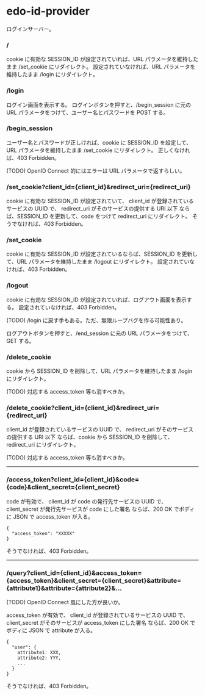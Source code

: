edo-id-provider
===

ログインサーバー。

### /

cookie に有効な SESSION_ID が設定されていれば、URL パラメータを維持したまま /set_cookie にリダイレクト。
設定されていなければ、URL パラメータを維持したまま /login にリダイレクト。

### /login

ログイン画面を表示する。
ログインボタンを押すと、/begin_session に元の URL パラメータをつけて、ユーザー名とパスワードを POST する。

### /begin_session

ユーザー名とパスワードが正しければ、cookie に SESSION_ID を設定して、URL パラメータを維持したまま /set_cookie にリダイレクト。
正しくなければ、403 Forbidden。

(TODO) OpenID Connect 的にはエラーは URL パラメータで返すらしい。

### /set_cookie?client_id={client_id}&redirect_uri={redirect_uri}

cookie に有効な SESSION_ID が設定されていて、
client_id が登録されているサービスの UUID で、
redirect_uri がそのサービスの提供する URI 以下
ならば、SESSION_ID を更新して、code をつけて redirect_uri にリダイレクト。
そうでなければ、403 Forbidden。

### /set_cookie

cookie に有効な SESSION_ID が設定されているならば、SESSION_ID を更新して、URL パラメータを維持したまま /logout にリダイレクト。
設定されていなければ、403 Forbidden。

### /logout

cookie に有効な SESSION_ID が設定されていれば、ログアウト画面を表示する。
設定されていなければ、403 Forbidden。

(TODO) /login に戻す手もある。ただ、無限ループバグを作る可能性あり。

ログアウトボタンを押すと、/end_session に元の URL パラメータをつけて、GET する。

### /delete_cookie

cookie から SESSION_ID を削除して、URL パラメータを維持したまま /login にリダイレクト。

(TODO) 対応する access_token 等も消すべきか。

### /delete_cookie?client_id={client_id}&redirect_uri={redirect_uri}

client_id が登録されているサービスの UUID で、
redirect_uri がそのサービスの提供する URI 以下
ならば、cookie から SESSION_ID を削除して、redirect_uri にリダイレクト。

(TODO) 対応する access_token 等も消すべきか。

----------

### /access_token?client_id={client_id}&code={code}&client_secret={client_secret}

code が有効で、
client_id が code の発行先サービスの UUID で、
client_secret が発行先サービスが code にした署名
ならば、200 OK でボディに JSON で access_token が入る。

```
{
  "access_token": "XXXXX"
}
```

そうでなければ、403 Forbidden。

----------

### /query?client_id={client_id}&access_token={access_token}&client_secret={client_secret}&attribute={attribute1}&attribute={attribute2}&...

(TODO) OpenID Connect 風にした方が良いか。

access_token が有効で、
client_id が登録されているサービスの UUID で、
client_secret がそのサービスが access_token にした署名
ならば、200 OK でボディに JSON で attribute が入る。

```
{
  "user": {
    attribute1: XXX,
    attribute2: YYY,
    ...
  }
}
```

そうでなければ、403 Forbidden。
